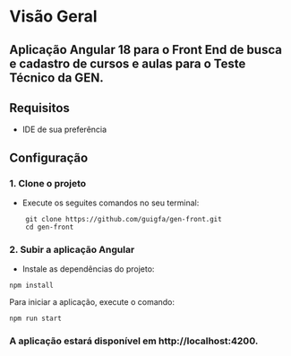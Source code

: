 # Visão Geral
## Aplicação Angular 18 para o Front End de busca e cadastro de cursos e aulas para o Teste Técnico da GEN.

## Requisitos
- IDE de sua preferência

## Configuração

### 1. Clone o projeto
- Execute os seguites comandos no seu terminal:
```
    git clone https://github.com/guigfa/gen-front.git
    cd gen-front
```

### 2. Subir a aplicação Angular

- Instale as dependências do projeto:

```
npm install
```

Para iniciar a aplicação, execute o comando:
```
npm run start
```

### A aplicação estará disponível em http://localhost:4200.
